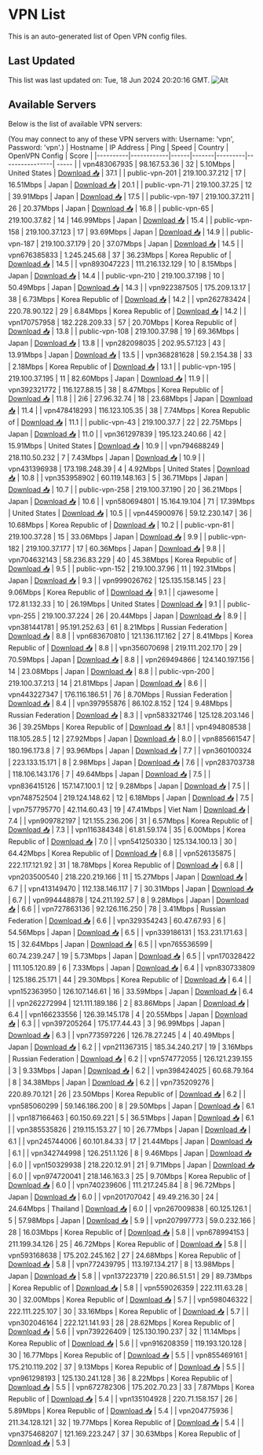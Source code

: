 # VPN List

This is an auto-generated list of Open VPN config files.

## Last Updated

This list was last updated on: Tue, 18 Jun 2024 20:20:16 GMT.
![Alt](https://repobeats.axiom.co/api/embed/186b98318ef1479477931607c1ad7d823f12451f.svg "Repobeats analytics image")

## Available Servers

Below is the list of available VPN servers:

(You may connect to any of these VPN servers with: Username: 'vpn', Password: 'vpn'.)
| Hostname | IP Address | Ping | Speed | Country | OpenVPN Config | Score |
|----------|------------|------|-------|---------|----------------| ----- |
| vpn483067935 | 98.167.53.36 | 32 | 5.10Mbps | United States | [Download 📥](./configs/server_0_US.ovpn) | 37.1 |
| public-vpn-201 | 219.100.37.212 | 17 | 16.51Mbps | Japan | [Download 📥](./configs/server_1_JP.ovpn) | 20.1 |
| public-vpn-71 | 219.100.37.25 | 12 | 39.91Mbps | Japan | [Download 📥](./configs/server_2_JP.ovpn) | 17.5 |
| public-vpn-197 | 219.100.37.211 | 26 | 20.37Mbps | Japan | [Download 📥](./configs/server_3_JP.ovpn) | 16.8 |
| public-vpn-65 | 219.100.37.82 | 14 | 146.99Mbps | Japan | [Download 📥](./configs/server_4_JP.ovpn) | 15.4 |
| public-vpn-158 | 219.100.37.123 | 17 | 93.69Mbps | Japan | [Download 📥](./configs/server_5_JP.ovpn) | 14.9 |
| public-vpn-187 | 219.100.37.179 | 20 | 37.07Mbps | Japan | [Download 📥](./configs/server_6_JP.ovpn) | 14.5 |
| vpn676385833 | 1.245.245.68 | 37 | 36.23Mbps | Korea Republic of | [Download 📥](./configs/server_7_KR.ovpn) | 14.5 |
| vpn893047223 | 111.216.132.129 | 10 | 8.15Mbps | Japan | [Download 📥](./configs/server_8_JP.ovpn) | 14.4 |
| public-vpn-210 | 219.100.37.198 | 10 | 50.49Mbps | Japan | [Download 📥](./configs/server_9_JP.ovpn) | 14.3 |
| vpn922387505 | 175.209.13.17 | 38 | 6.73Mbps | Korea Republic of | [Download 📥](./configs/server_10_KR.ovpn) | 14.2 |
| vpn262783424 | 220.78.90.122 | 29 | 6.84Mbps | Korea Republic of | [Download 📥](./configs/server_11_KR.ovpn) | 14.2 |
| vpn170757958 | 182.228.209.33 | 57 | 20.70Mbps | Korea Republic of | [Download 📥](./configs/server_12_KR.ovpn) | 13.8 |
| public-vpn-108 | 219.100.37.98 | 19 | 69.36Mbps | Japan | [Download 📥](./configs/server_13_JP.ovpn) | 13.8 |
| vpn282098035 | 202.95.57.123 | 43 | 13.91Mbps | Japan | [Download 📥](./configs/server_14_JP.ovpn) | 13.5 |
| vpn368281628 | 59.2.154.38 | 33 | 2.18Mbps | Korea Republic of | [Download 📥](./configs/server_15_KR.ovpn) | 13.1 |
| public-vpn-195 | 219.100.37.195 | 11 | 82.60Mbps | Japan | [Download 📥](./configs/server_16_JP.ovpn) | 11.9 |
| vpn392321772 | 116.127.88.15 | 38 | 8.47Mbps | Korea Republic of | [Download 📥](./configs/server_17_KR.ovpn) | 11.8 |
| 2i6 | 27.96.32.74 | 18 | 23.68Mbps | Japan | [Download 📥](./configs/server_18_JP.ovpn) | 11.4 |
| vpn478418293 | 116.123.105.35 | 38 | 7.74Mbps | Korea Republic of | [Download 📥](./configs/server_19_KR.ovpn) | 11.1 |
| public-vpn-43 | 219.100.37.7 | 22 | 22.75Mbps | Japan | [Download 📥](./configs/server_20_JP.ovpn) | 11.0 |
| vpn361297839 | 195.123.240.66 | 42 | 15.91Mbps | United States | [Download 📥](./configs/server_21_US.ovpn) | 10.9 |
| vpn794688249 | 218.110.50.232 | 7 | 7.43Mbps | Japan | [Download 📥](./configs/server_22_JP.ovpn) | 10.9 |
| vpn431396938 | 173.198.248.39 | 4 | 4.92Mbps | United States | [Download 📥](./configs/server_23_US.ovpn) | 10.8 |
| vpn353958902 | 60.119.148.163 | 5 | 36.71Mbps | Japan | [Download 📥](./configs/server_24_JP.ovpn) | 10.7 |
| public-vpn-258 | 219.100.37.190 | 20 | 36.21Mbps | Japan | [Download 📥](./configs/server_25_JP.ovpn) | 10.6 |
| vpn580694801 | 15.164.19.104 | 71 | 17.39Mbps | United States | [Download 📥](./configs/server_26_US.ovpn) | 10.5 |
| vpn445900976 | 59.12.230.147 | 36 | 10.68Mbps | Korea Republic of | [Download 📥](./configs/server_27_KR.ovpn) | 10.2 |
| public-vpn-81 | 219.100.37.28 | 15 | 33.06Mbps | Japan | [Download 📥](./configs/server_28_JP.ovpn) | 9.9 |
| public-vpn-182 | 219.100.37.177 | 17 | 60.36Mbps | Japan | [Download 📥](./configs/server_29_JP.ovpn) | 9.8 |
| vpn704632143 | 58.236.83.229 | 40 | 45.38Mbps | Korea Republic of | [Download 📥](./configs/server_30_KR.ovpn) | 9.5 |
| public-vpn-152 | 219.100.37.96 | 11 | 192.31Mbps | Japan | [Download 📥](./configs/server_31_JP.ovpn) | 9.3 |
| vpn999026762 | 125.135.158.145 | 23 | 9.06Mbps | Korea Republic of | [Download 📥](./configs/server_32_KR.ovpn) | 9.1 |
| cjawesome | 172.81.132.33 | 10 | 26.19Mbps | United States | [Download 📥](./configs/server_33_US.ovpn) | 9.1 |
| public-vpn-255 | 219.100.37.224 | 26 | 20.44Mbps | Japan | [Download 📥](./configs/server_34_JP.ovpn) | 8.9 |
| vpn381441781 | 95.191.252.63 | 61 | 8.21Mbps | Russian Federation | [Download 📥](./configs/server_35_RU.ovpn) | 8.8 |
| vpn683670810 | 121.136.117.162 | 27 | 8.41Mbps | Korea Republic of | [Download 📥](./configs/server_36_KR.ovpn) | 8.8 |
| vpn356070698 | 219.111.202.170 | 29 | 70.59Mbps | Japan | [Download 📥](./configs/server_37_JP.ovpn) | 8.8 |
| vpn269494866 | 124.140.197.156 | 14 | 23.08Mbps | Japan | [Download 📥](./configs/server_38_JP.ovpn) | 8.8 |
| public-vpn-200 | 219.100.37.213 | 14 | 21.81Mbps | Japan | [Download 📥](./configs/server_39_JP.ovpn) | 8.6 |
| vpn443227347 | 176.116.186.51 | 76 | 8.70Mbps | Russian Federation | [Download 📥](./configs/server_40_RU.ovpn) | 8.4 |
| vpn397955876 | 86.102.8.152 | 124 | 9.48Mbps | Russian Federation | [Download 📥](./configs/server_41_RU.ovpn) | 8.3 |
| vpn583321746 | 125.128.203.146 | 36 | 39.25Mbps | Korea Republic of | [Download 📥](./configs/server_42_KR.ovpn) | 8.1 |
| vpn494808538 | 118.105.28.5 | 12 | 27.92Mbps | Japan | [Download 📥](./configs/server_43_JP.ovpn) | 8.0 |
| vpn885661547 | 180.196.173.8 | 7 | 93.96Mbps | Japan | [Download 📥](./configs/server_44_JP.ovpn) | 7.7 |
| vpn360100324 | 223.133.15.171 | 8 | 2.98Mbps | Japan | [Download 📥](./configs/server_45_JP.ovpn) | 7.6 |
| vpn283703738 | 118.106.143.176 | 7 | 49.64Mbps | Japan | [Download 📥](./configs/server_46_JP.ovpn) | 7.5 |
| vpn836415126 | 157.147.100.1 | 12 | 9.28Mbps | Japan | [Download 📥](./configs/server_47_JP.ovpn) | 7.5 |
| vpn748752504 | 219.124.148.62 | 12 | 6.18Mbps | Japan | [Download 📥](./configs/server_48_JP.ovpn) | 7.5 |
| vpn757795770 | 42.114.60.43 | 19 | 47.41Mbps | Viet Nam | [Download 📥](./configs/server_49_VN.ovpn) | 7.4 |
| vpn909782197 | 121.155.236.206 | 31 | 6.57Mbps | Korea Republic of | [Download 📥](./configs/server_50_KR.ovpn) | 7.3 |
| vpn116384348 | 61.81.59.174 | 35 | 6.00Mbps | Korea Republic of | [Download 📥](./configs/server_51_KR.ovpn) | 7.0 |
| vpn541250330 | 125.134.100.13 | 30 | 64.42Mbps | Korea Republic of | [Download 📥](./configs/server_52_KR.ovpn) | 6.8 |
| vpn526135875 | 222.117.121.92 | 31 | 18.78Mbps | Korea Republic of | [Download 📥](./configs/server_53_KR.ovpn) | 6.8 |
| vpn203500540 | 218.220.219.166 | 11 | 15.27Mbps | Japan | [Download 📥](./configs/server_54_JP.ovpn) | 6.7 |
| vpn413149470 | 112.138.146.117 | 7 | 30.31Mbps | Japan | [Download 📥](./configs/server_55_JP.ovpn) | 6.7 |
| vpn994448878 | 124.211.192.57 | 8 | 9.28Mbps | Japan | [Download 📥](./configs/server_56_JP.ovpn) | 6.6 |
| vpn727863136 | 92.126.116.250 | 78 | 3.41Mbps | Russian Federation | [Download 📥](./configs/server_57_RU.ovpn) | 6.6 |
| vpn329354243 | 60.47.67.93 | 6 | 54.56Mbps | Japan | [Download 📥](./configs/server_58_JP.ovpn) | 6.5 |
| vpn339186131 | 153.231.171.63 | 15 | 32.64Mbps | Japan | [Download 📥](./configs/server_59_JP.ovpn) | 6.5 |
| vpn765536599 | 60.74.239.247 | 19 | 5.73Mbps | Japan | [Download 📥](./configs/server_60_JP.ovpn) | 6.5 |
| vpn170328422 | 111.105.120.89 | 6 | 7.33Mbps | Japan | [Download 📥](./configs/server_61_JP.ovpn) | 6.4 |
| vpn830733809 | 125.186.25.171 | 44 | 29.30Mbps | Korea Republic of | [Download 📥](./configs/server_62_KR.ovpn) | 6.4 |
| vpn152363950 | 126.107.146.61 | 16 | 33.59Mbps | Japan | [Download 📥](./configs/server_63_JP.ovpn) | 6.4 |
| vpn262272994 | 121.111.189.186 | 2 | 83.86Mbps | Japan | [Download 📥](./configs/server_64_JP.ovpn) | 6.4 |
| vpn166233556 | 126.39.145.178 | 4 | 20.55Mbps | Japan | [Download 📥](./configs/server_65_JP.ovpn) | 6.3 |
| vpn397205264 | 175.177.44.43 | 3 | 96.99Mbps | Japan | [Download 📥](./configs/server_66_JP.ovpn) | 6.3 |
| vpn773597226 | 126.78.27.245 | 4 | 40.49Mbps | Japan | [Download 📥](./configs/server_67_JP.ovpn) | 6.2 |
| vpn211367315 | 185.34.240.217 | 19 | 3.16Mbps | Russian Federation | [Download 📥](./configs/server_68_RU.ovpn) | 6.2 |
| vpn574772055 | 126.121.239.155 | 3 | 9.33Mbps | Japan | [Download 📥](./configs/server_69_JP.ovpn) | 6.2 |
| vpn398424025 | 60.68.79.164 | 8 | 34.38Mbps | Japan | [Download 📥](./configs/server_70_JP.ovpn) | 6.2 |
| vpn735209276 | 220.89.70.121 | 26 | 23.50Mbps | Korea Republic of | [Download 📥](./configs/server_71_KR.ovpn) | 6.2 |
| vpn585060299 | 59.146.186.200 | 8 | 29.50Mbps | Japan | [Download 📥](./configs/server_72_JP.ovpn) | 6.1 |
| vpn187166463 | 60.150.69.221 | 5 | 36.51Mbps | Japan | [Download 📥](./configs/server_73_JP.ovpn) | 6.1 |
| vpn385535826 | 219.115.153.27 | 10 | 26.77Mbps | Japan | [Download 📥](./configs/server_74_JP.ovpn) | 6.1 |
| vpn245744006 | 60.101.84.33 | 17 | 21.44Mbps | Japan | [Download 📥](./configs/server_75_JP.ovpn) | 6.1 |
| vpn342744998 | 126.251.1.126 | 8 | 9.46Mbps | Japan | [Download 📥](./configs/server_76_JP.ovpn) | 6.0 |
| vpn150329938 | 218.220.12.91 | 21 | 9.71Mbps | Japan | [Download 📥](./configs/server_77_JP.ovpn) | 6.0 |
| vpn974720041 | 218.146.163.3 | 25 | 9.70Mbps | Korea Republic of | [Download 📥](./configs/server_78_KR.ovpn) | 6.0 |
| vpn740239606 | 111.217.245.84 | 8 | 96.72Mbps | Japan | [Download 📥](./configs/server_79_JP.ovpn) | 6.0 |
| vpn201707042 | 49.49.216.30 | 24 | 24.64Mbps | Thailand | [Download 📥](./configs/server_80_TH.ovpn) | 6.0 |
| vpn267009838 | 60.125.126.1 | 5 | 57.98Mbps | Japan | [Download 📥](./configs/server_81_JP.ovpn) | 5.9 |
| vpn207997773 | 59.0.232.166 | 28 | 16.03Mbps | Korea Republic of | [Download 📥](./configs/server_82_KR.ovpn) | 5.8 |
| vpn678994153 | 211.199.34.126 | 25 | 46.72Mbps | Korea Republic of | [Download 📥](./configs/server_83_KR.ovpn) | 5.8 |
| vpn593168638 | 175.202.245.162 | 27 | 24.68Mbps | Korea Republic of | [Download 📥](./configs/server_84_KR.ovpn) | 5.8 |
| vpn772439795 | 113.197.134.217 | 8 | 13.98Mbps | Japan | [Download 📥](./configs/server_85_JP.ovpn) | 5.8 |
| vpn137223719 | 220.86.51.51 | 29 | 89.73Mbps | Korea Republic of | [Download 📥](./configs/server_86_KR.ovpn) | 5.8 |
| vpn559026359 | 222.111.63.28 | 30 | 32.00Mbps | Korea Republic of | [Download 📥](./configs/server_87_KR.ovpn) | 5.7 |
| vpn598046322 | 222.111.225.107 | 30 | 33.16Mbps | Korea Republic of | [Download 📥](./configs/server_88_KR.ovpn) | 5.7 |
| vpn302046164 | 222.121.141.93 | 28 | 28.62Mbps | Korea Republic of | [Download 📥](./configs/server_89_KR.ovpn) | 5.6 |
| vpn739226409 | 125.130.190.237 | 32 | 11.14Mbps | Korea Republic of | [Download 📥](./configs/server_90_KR.ovpn) | 5.6 |
| vpn916208359 | 119.193.120.128 | 30 | 16.77Mbps | Korea Republic of | [Download 📥](./configs/server_91_KR.ovpn) | 5.5 |
| vpn855469161 | 175.210.119.202 | 37 | 9.13Mbps | Korea Republic of | [Download 📥](./configs/server_92_KR.ovpn) | 5.5 |
| vpn961298193 | 125.130.241.128 | 36 | 8.22Mbps | Korea Republic of | [Download 📥](./configs/server_93_KR.ovpn) | 5.5 |
| vpn672782306 | 175.202.70.23 | 33 | 7.87Mbps | Korea Republic of | [Download 📥](./configs/server_94_KR.ovpn) | 5.4 |
| vpn135104928 | 220.71.158.157 | 26 | 5.89Mbps | Korea Republic of | [Download 📥](./configs/server_95_KR.ovpn) | 5.4 |
| vpn204775936 | 211.34.128.121 | 32 | 19.77Mbps | Korea Republic of | [Download 📥](./configs/server_96_KR.ovpn) | 5.4 |
| vpn375468207 | 121.169.223.247 | 37 | 30.63Mbps | Korea Republic of | [Download 📥](./configs/server_97_KR.ovpn) | 5.3 |
